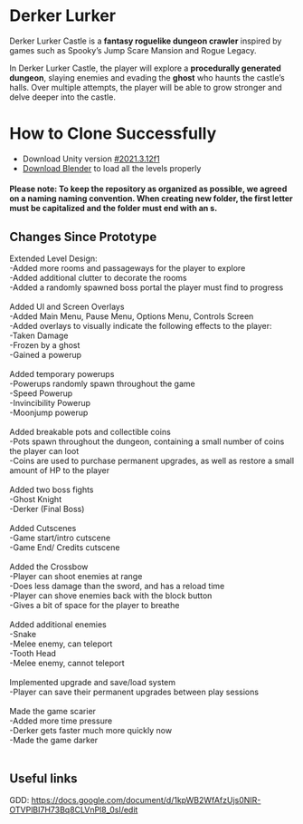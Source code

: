 # Derker Lurker
Derker Lurker Castle is a **fantasy roguelike dungeon crawler** inspired by games such as Spooky’s Jump Scare Mansion and Rogue Legacy.

In Derker Lurker Castle, the player will explore a **procedurally generated dungeon**, slaying enemies and evading the **ghost** who haunts the castle’s halls. Over multiple attempts, the player will be able to grow stronger and delve deeper into the castle.


# How to Clone Successfully

 - Download Unity version [#2021.3.12f1](https://unity3d.com/get-unity/download/archive?_ga=2.112682500.1888185384.1667913715-1933917016.1664472241&_gac=1.19417034.1667758316.CjwKCAjwtp2bBhAGEiwAOZZTuFZF5-sZvJVFNK-XXsWmCjLieU-PIYjyJ9_xrn9LQVDok0JTRgdv2xoCjMQQAvD_BwE)
 - [Download Blender](https://www.blender.org/download/) to load all the levels properly

#### Please note: To keep the repository as organized as possible, we agreed on a naming naming convention. When creating new folder, the first letter must be capitalized and the folder must end with an s. 

## Changes Since Prototype
Extended Level Design: <br/>
-Added more rooms and passageways for the player to explore <br/>
-Added additional clutter to decorate the rooms <br/>
-Added a randomly spawned boss portal the player must find to progress <br/>
<br/>
Added UI and Screen Overlays <br/>
-Added Main Menu, Pause Menu, Options Menu, Controls Screen <br/>
-Added overlays to visually indicate the following effects to the player: <br/>
-Taken Damage <br/>
-Frozen by a ghost <br/>
-Gained a powerup <br/>
 <br/>
Added temporary powerups <br/>
-Powerups randomly spawn throughout the game <br/>
-Speed Powerup <br/>
-Invincibility Powerup <br/>
-Moonjump powerup <br/>
 <br/>
Added breakable pots and collectible coins <br/>
-Pots spawn throughout the dungeon, containing a small number of coins the player can loot <br/>
-Coins are used to purchase permanent upgrades, as well as restore a small amount of HP to the player <br/>
<br/>
Added two boss fights <br/>
-Ghost Knight <br/>
-Derker (Final Boss) <br/>
<br/>
Added Cutscenes <br/>
-Game start/intro cutscene <br/>
-Game End/ Credits cutscene <br/>
<br/>
Added the Crossbow <br/>
-Player can shoot enemies at range <br/>
-Does less damage than the sword, and has a reload time <br/>
-Player can shove enemies back with the block button <br/>
-Gives a bit of space for the player to breathe <br/>
<br/>
Added additional enemies <br/>
-Snake <br/>
-Melee enemy, can teleport <br/>
-Tooth Head <br/>
-Melee enemy, cannot teleport <br/>
<br/>
Implemented upgrade and save/load system <br/>
-Player can save their permanent upgrades between play sessions <br/>
<br/>
Made the game scarier <br/>
-Added more time pressure <br/>
-Derker gets faster much more quickly now <br/>
-Made the game darker <br/>
<br/>

## Useful links

GDD: https://docs.google.com/document/d/1kpWB2WfAfzUjs0NIR-OTVPlBI7H73Bq8CLVnPl8_0sI/edit



